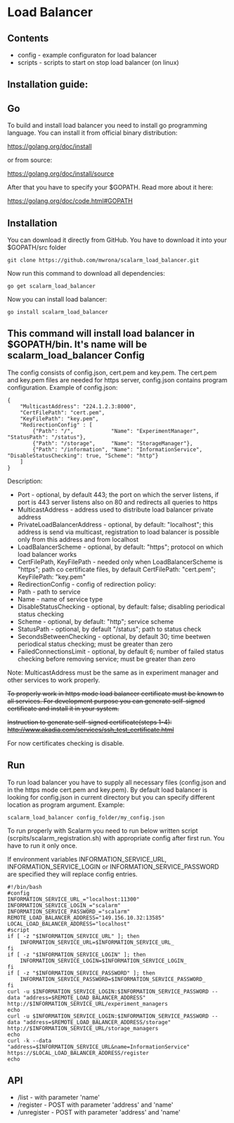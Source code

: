 Load Balancer 
============ 
Contents 
---------- 
* config - example configuraton for load balancer 
* scripts - scripts to start on stop load balancer (on linux)

Installation guide: 
---------------------- 
Go 
-- 
To build and install load balancer you need to install go programming language. 
You can install it from official binary distribution: 

https://golang.org/doc/install

or from source: 

https://golang.org/doc/install/source 

After that you have to specify your $GOPATH. Read more about it here: 

https://golang.org/doc/code.html#GOPATH 

Installation 
-------------- 
You can download it directly from GitHub. You have to download it into your $GOPATH/src folder 
``` 
git clone https://github.com/mwrona/scalarm_load_balancer.git 
``` 
Now run this command to download all dependencies: 
``` 
go get scalarm_load_balancer 
``` 
Now you can install load balancer: 
```` 
go install scalarm_load_balancer
```` 
This command will install load balancer in $GOPATH/bin. It's name will be scalarm_load_balancer 
Config 
-------- 
The config consists of config.json, cert.pem and key.pem. The cert.pem and key.pem files are needed for https server, config.json contains program configuration. 
Example of config.json:
````
{
	"MulticastAddress": "224.1.2.3:8000", 
	"CertFilePath": "cert.pem",
	"KeyFilePath": "key.pem",
	"RedirectionConfig" : [
		{"Path": "/", 			 "Name": "ExperimentManager", "StatusPath": "/status"},
		{"Path": "/storage", 	 "Name": "StorageManager"},
		{"Path": "/information", "Name": "InformationService", "DisableStatusChecking": true, "Scheme": "http"}
	]
}

````


Description:
* Port - optional, by default 443; the port on which the server listens, if port is 443 server listens also on 80 and redirects all queries to https
* MulticastAddress - address used to distribute load balancer private address
* PrivateLoadBalancerAddress - optional, by default: "localhost"; this address is send via multicast, registration to load balancer is possible only from this address and from localhost
* LoadBalancerScheme - optional, by default: "https"; protocol on which load balancer works 
* CertFilePath, KeyFilePath - needed only when LoadBalancerScheme is "https"; path co certificate files, by default CertFilePath: "cert.pem"; KeyFilePath: "key.pem"
* RedirectionConfig - config of redirection policy: 
 * Path - path to service
 * Name - name of service type
 * DisableStatusChecking - optional, by default: false; disabling periodical status checking
 * Scheme - optional, by default: "http"; service scheme
 * StatusPath - optional, by default "/status"; path to status check
 * SecondsBetweenChecking - optional, by default 30; time beetwen periodical status checking; must be greater than zero
 * FailedConnectionsLimit - optional, by default 6; number of failed status checking before removing service; must be greater than zero

Note: MulticastAddress must be the same as in experiment manager and other services to work properly.

~~To properly work in https mode load balancer certificate must be known to all services. For development purpose you can generate self-signed certificate and install it in your system.~~

~~Instruction to generate self-signed certificate(steps 1-4): http://www.akadia.com/services/ssh_test_certificate.html~~

For now certificates checking is disable.

Run 
----
To run load balancer you have to supply all necessary files (config.json and in the https mode cert.pem and key.pem). By default load balancer is looking for config.json in current directory but you can specify different location as program argument. Example:
```
scalarm_load_balancer config_folder/my_config.json
```
To run properly with Scalarm you need to run below written script (scrpits/scalarm_registration.sh) with appropriate config after first run. You have to run it only once.

If environment variables INFORMATION_SERVICE_URL, INFORMATION_SERVICE_LOGIN or INFORMATION_SERVICE_PASSWORD are specified they will replace config entries.

```
#!/bin/bash
#config
INFORMATION_SERVICE_URL_="localhost:11300"
INFORMATION_SERVICE_LOGIN_="scalarm"
INFORMATION_SERVICE_PASSWORD_="scalarm"
REMOTE_LOAD_BALANCER_ADDRESS="149.156.10.32:13585"
LOCAL_LOAD_BALANCER_ADDRESS="localhost"
#script
if [ -z "$INFORMATION_SERVICE_URL" ]; then
    INFORMATION_SERVICE_URL=$INFORMATION_SERVICE_URL_
fi
if [ -z "$INFORMATION_SERVICE_LOGIN" ]; then
    INFORMATION_SERVICE_LOGIN=$INFORMATION_SERVICE_LOGIN_
fi
if [ -z "$INFORMATION_SERVICE_PASSWORD" ]; then
    INFORMATION_SERVICE_PASSWORD=$INFORMATION_SERVICE_PASSWORD_
fi  
curl -u $INFORMATION_SERVICE_LOGIN:$INFORMATION_SERVICE_PASSWORD --data "address=$REMOTE_LOAD_BALANCER_ADDRESS" http://$INFORMATION_SERVICE_URL/experiment_managers
echo
curl -u $INFORMATION_SERVICE_LOGIN:$INFORMATION_SERVICE_PASSWORD --data "address=$REMOTE_LOAD_BALANCER_ADDRESS/storage" http://$INFORMATION_SERVICE_URL/storage_managers
echo
curl -k --data "address=$INFORMATION_SERVICE_URL&name=InformationService" https://$LOCAL_LOAD_BALANCER_ADDRESS/register
echo

```


API
-----
* /list - with parameter 'name'
* /register - POST with parameter 'address' and 'name'
* /unregister - POST with parameter 'address' and 'name'
